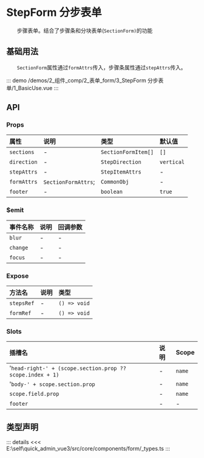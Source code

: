 # StepForm 分步表单

&emsp;&emsp;步骤表单。结合了步骤条和分块表单(`SectionForm)`的功能
## 基础用法

&emsp;&emsp;`SectionForm`属性通过`formAttrs`传入，步骤条属性通过`stepAttrs`传入。

::: demo 
/demos/2_组件_comp/2_表单_form/3_StepForm 分步表单/1_BasicUse.vue
:::


## API 

### Props

|属性|说明|类型|默认值|
|:---|:---|:---|:---|
|`sections`|-|`SectionFormItem[]`|`[]`|
|`direction`|-|`StepDirection`|`vertical`|
|`stepAttrs`|-|`StepItemAttrs`|-|
|`formAttrs`|`SectionFormAttrs`;|`CommonObj`|-|
|`footer`|-|`boolean`|`true`|

### $emit

|事件名称|说明|回调参数|
|:---|:---|:---|
|`blur`|-|-|
|`change`|-|-|
|`focus`|-|-|

### Expose

|方法名|说明|类型|
|:---|:---|:---|
|`stepsRef`|-|`() => void`|
|`formRef`|-|`() => void`|

### Slots

|插槽名|说明|Scope|
|:---|:---|:---|
|'`head-right-' + (scope.section.prop ?? scope.index + 1)`|-|`name`|
|'`body-' + scope.section.prop`|-|`name`|
|`scope.field.prop`|-|`name`|
|`footer`|-|-|


## 类型声明

::: details
<<< E:\self\quick_admin_vue3/src/core/components/form/_types.ts
:::  
